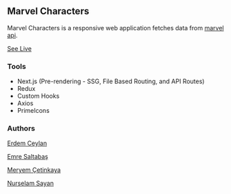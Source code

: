 ## Marvel Characters

Marvel Characters is a responsive web application fetches data from [marvel api](https://developer.marvel.com).

[See Live](https://marvel-characters-wine.vercel.app)

### Tools

- Next.js (Pre-rendering - SSG, File Based Routing, and API Routes)
- Redux
- Custom Hooks
- Axios
- PrimeIcons

### Authors

[Erdem Ceylan](https://github.com/erdemxceylan)

[Emre Saltabaş](https://github.com/emresaltabas)

[Meryem Çetinkaya](https://github.com/meryemctnky)

[Nurselam Sayan](https://github.com/WNurselam)
